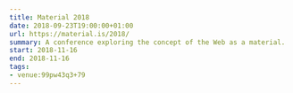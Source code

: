 ```yaml
---
title: Material 2018
date: 2018-09-23T19:00:00+01:00
url: https://material.is/2018/
summary: A conference exploring the concept of the Web as a material.
start: 2018-11-16
end: 2018-11-16
tags:
- venue:99pw43q3+79
---
```


